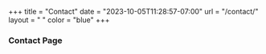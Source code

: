 +++
title = "Contact"
date = "2023-10-05T11:28:57-07:00"
url = "/contact/"
layout = " "
color = "blue"
+++

### Contact Page



